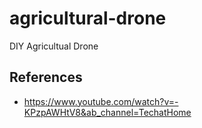 # agricultural-drone
DIY Agricultual Drone

## References
* https://www.youtube.com/watch?v=-KPzpAWHtV8&ab_channel=TechatHome
